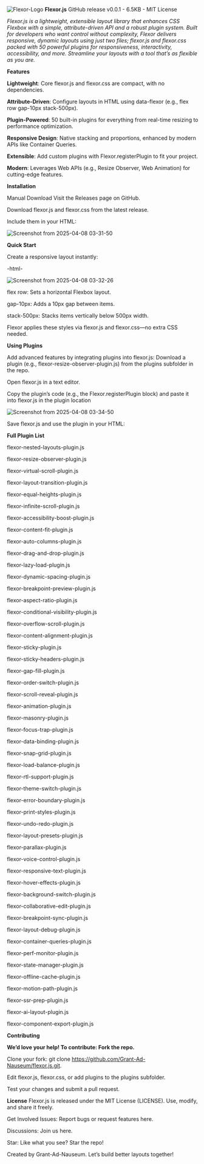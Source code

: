 ![Flexor-Logo](https://github.com/user-attachments/assets/e5ba7019-f088-4c6f-ac2c-01244f2bcb08)
**Flexor.js**
GitHub release v0.0.1 - 6.5KB - MIT License

_Flexor.js is a lightweight, extensible layout library that enhances CSS Flexbox with a simple, 
attribute-driven API and a robust plugin system. Built for developers who want control without complexity, 
Flexor delivers responsive, dynamic layouts using just two files; flexor.js and 
flexor.css packed with 50 powerful plugins for responsiveness, interactivity, accessibility, and more.
Streamline your layouts with a tool that’s as flexible as you are._

**Features**

**Lightweight**: Core flexor.js and flexor.css are compact, with no dependencies.

**Attribute-Driven**: Configure layouts in HTML using data-flexor (e.g., flex row gap-10px stack-500px).

**Plugin-Powered**: 50 built-in plugins for everything from real-time resizing to performance optimization.

**Responsive Design**: Native stacking and proportions, enhanced by modern APIs like Container Queries.

**Extensible**: Add custom plugins with Flexor.registerPlugin to fit your project.

**Modern**: Leverages Web APIs (e.g., Resize Observer, Web Animation) for cutting-edge features.


**Installation**

Manual Download
Visit the Releases page on GitHub.

Download flexor.js and flexor.css from the latest release.

Include them in your HTML:

![Screenshot from 2025-04-08 03-31-50](https://github.com/user-attachments/assets/5b234ee0-5af6-463c-9198-b722ff70ec44)


**Quick Start**

Create a responsive layout instantly:

-html-

![Screenshot from 2025-04-08 03-32-26](https://github.com/user-attachments/assets/c6676a41-edf9-4c83-a745-05371945eaa6)


flex row: Sets a horizontal Flexbox layout.

gap-10px: Adds a 10px gap between items.

stack-500px: Stacks items vertically below 500px width.

Flexor applies these styles via flexor.js and flexor.css—no extra CSS needed.


**Using Plugins**

Add advanced features by integrating plugins into flexor.js:
Download a plugin (e.g., flexor-resize-observer-plugin.js) from the plugins subfolder in the repo.

Open flexor.js in a text editor.

Copy the plugin’s code (e.g., the Flexor.registerPlugin block) and paste it into flexor.js in the plugin location

![Screenshot from 2025-04-08 03-34-50](https://github.com/user-attachments/assets/c11857a6-533a-46e0-8cf6-59ac348126ee)


Save flexor.js and use the plugin in your HTML:



**Full Plugin List**

flexor-nested-layouts-plugin.js

flexor-resize-observer-plugin.js

flexor-virtual-scroll-plugin.js

flexor-layout-transition-plugin.js

flexor-equal-heights-plugin.js

flexor-infinite-scroll-plugin.js

flexor-accessibility-boost-plugin.js

flexor-content-fit-plugin.js

flexor-auto-columns-plugin.js

flexor-drag-and-drop-plugin.js

flexor-lazy-load-plugin.js

flexor-dynamic-spacing-plugin.js

flexor-breakpoint-preview-plugin.js

flexor-aspect-ratio-plugin.js

flexor-conditional-visibility-plugin.js

flexor-overflow-scroll-plugin.js

flexor-content-alignment-plugin.js

flexor-sticky-plugin.js

flexor-sticky-headers-plugin.js

flexor-gap-fill-plugin.js

flexor-order-switch-plugin.js

flexor-scroll-reveal-plugin.js

flexor-animation-plugin.js

flexor-masonry-plugin.js

flexor-focus-trap-plugin.js

flexor-data-binding-plugin.js

flexor-snap-grid-plugin.js

flexor-load-balance-plugin.js

flexor-rtl-support-plugin.js

flexor-theme-switch-plugin.js

flexor-error-boundary-plugin.js

flexor-print-styles-plugin.js

flexor-undo-redo-plugin.js

flexor-layout-presets-plugin.js

flexor-parallax-plugin.js

flexor-voice-control-plugin.js

flexor-responsive-text-plugin.js

flexor-hover-effects-plugin.js

flexor-background-switch-plugin.js

flexor-collaborative-edit-plugin.js

flexor-breakpoint-sync-plugin.js

flexor-layout-debug-plugin.js

flexor-container-queries-plugin.js

flexor-perf-monitor-plugin.js

flexor-state-manager-plugin.js

flexor-offline-cache-plugin.js

flexor-motion-path-plugin.js

flexor-ssr-prep-plugin.js

flexor-ai-layout-plugin.js

flexor-component-export-plugin.js


**Contributing**

**We’d love your help! To contribute:
Fork the repo.**

Clone your fork: git clone https://github.com/Grant-Ad-Nauseum/flexor.js.git.

Edit flexor.js, flexor.css, or add plugins to the plugins subfolder.

Test your changes and submit a pull request.



**License**
Flexor.js is released under the MIT License (LICENSE). Use, modify, and share it freely.


Get Involved
Issues: Report bugs or request features here.

Discussions: Join us here.

Star: Like what you see? Star the repo!

Created by Grant-Ad-Nauseum. Let’s build better layouts together!


